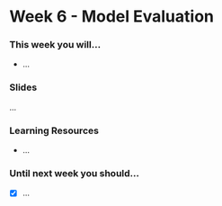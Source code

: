 # Week 6 - Model Evaluation

### This week you will...

- ...

### Slides

...

### Learning Resources

- ...

### Until next week you should...

- [x] ...
